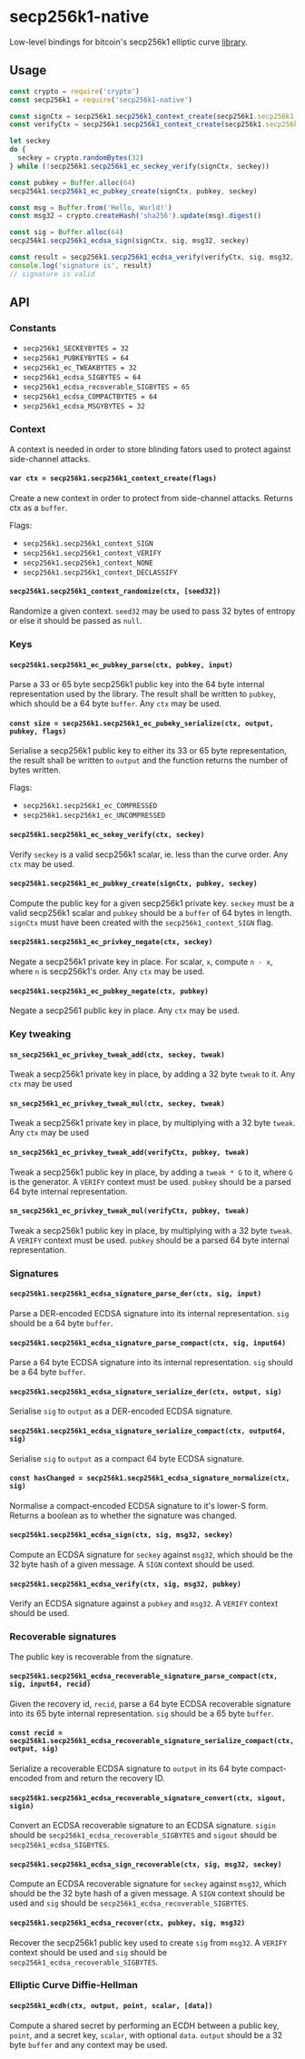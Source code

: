 # secp256k1-native

Low-level bindings for bitcoin's secp256k1 elliptic curve [library](https://github.com/bitcoin-core/secp256k1).

## Usage
```js
const crypto = require('crypto')
const secp256k1 = require('secp256k1-native')

const signCtx = secp256k1.secp256k1_context_create(secp256k1.secp256k1_context_SIGN)
const verifyCtx = secp256k1.secp256k1_context_create(secp256k1.secp256k1_context_VERIFY)

let seckey
do {
  seckey = crypto.randomBytes(32)
} while (!secp256k1.secp256k1_ec_seckey_verify(signCtx, seckey))

const pubkey = Buffer.alloc(64)
secp256k1.secp256k1_ec_pubkey_create(signCtx, pubkey, seckey)

const msg = Buffer.from('Hello, World!')
const msg32 = crypto.createHash('sha256').update(msg).digest()

const sig = Buffer.alloc(64)
secp256k1.secp256k1_ecdsa_sign(signCtx, sig, msg32, seckey)

const result = secp256k1.secp256k1_ecdsa_verify(verifyCtx, sig, msg32, pubkey) ? 'valid' : 'invalid'
console.log('signature is', result)
// signature is valid
```

## API

### Constants

- `secp256k1_SECKEYBYTES = 32`
- `secp256k1_PUBKEYBYTES = 64`
- `secp256k1_ec_TWEAKBYTES = 32`
- `secp256k1_ecdsa_SIGBYTES = 64`
- `secp256k1_ecdsa_recoverable_SIGBYTES = 65`
- `secp256k1_ecdsa_COMPACTBYTES = 64`
- `secp256k1_ecdsa_MSGYBYTES = 32`

### Context

A context is needed in order to store blinding fators used to protect against side-channel attacks.

#### `var ctx = secp256k1.secp256k1_context_create(flags)`

Create a new context in order to protect from side-channel attacks. Returns ctx as a `buffer`.

Flags:
- `secp256k1.secp256k1_context_SIGN`
- `secp256k1.secp256k1_context_VERIFY`
- `secp256k1.secp256k1_context_NONE`
- `secp256k1.secp256k1_context_DECLASSIFY`

#### `secp256k1.secp256k1_context_randomize(ctx, [seed32])`

Randomize a given context. `seed32` may be used to pass 32 bytes of entropy or else it should be passed as `null`.

### Keys

#### `secp256k1.secp256k1_ec_pubkey_parse(ctx, pubkey, input)`

Parse a 33 or 65 byte secp256k1 public key into the 64 byte internal representation used by the library. The result shall be written to `pubkey`, which should be a 64 byte `buffer`. Any `ctx` may be used.

#### `const size = secp256k1.secp256k1_ec_pubeky_serialize(ctx, output, pubkey, flags)`

Serialise a secp256k1 public key to either its 33 or 65 byte representation, the result shall be written to `output` and the function returns the number of bytes written.

Flags:
- `secp256k1.secp256k1_ec_COMPRESSED`
- `secp256k1.secp256k1_ec_UNCOMPRESSED`

#### `secp256k1.secp256k1_ec_sekey_verify(ctx, seckey)`

Verify `seckey` is a valid secp256k1 scalar, ie. less than the curve order. Any `ctx` may be used.

#### `secp256k1.secp256k1_ec_pubkey_create(signCtx, pubkey, seckey)`

Compute the public key for a given secp256k1 private key. `seckey` must be a valid secp256k1 scalar and `pubkey` should be a `buffer` of 64 bytes in length. `signCtx` must have been created with the `secp256k1_context_SIGN` flag.

#### `secp256k1.secp256k1_ec_privkey_negate(ctx, seckey)`

Negate a secp256k1 private key in place. For scalar, `x`, compute `n - x`, where `n` is secp256k1's order. Any `ctx` may be used.

#### `secp256k1.secp256k1_ec_pubkey_negate(ctx, pubkey)`

Negate a secp2561 public key in place. Any `ctx` may be used.

### Key tweaking

#### `sn_secp256k1_ec_privkey_tweak_add(ctx, seckey, tweak)`

Tweak a secp256k1 private key in place, by adding a 32 byte `tweak` to it. Any `ctx` may be used

#### `sn_secp256k1_ec_privkey_tweak_mul(ctx, seckey, tweak)`

Tweak a secp256k1 private key in place, by multiplying with a 32 byte `tweak`. Any `ctx` may be used

#### `sn_secp256k1_ec_privkey_tweak_add(verifyCtx, pubkey, tweak)`

Tweak a secp256k1 public key in place, by adding a `tweak * G` to it, where `G` is the generator. A `VERIFY` context must be used. `pubkey` should be a parsed 64 byte internal representation.

#### `sn_secp256k1_ec_privkey_tweak_mul(verifyCtx, pubkey, tweak)`

Tweak a secp256k1 public key in place, by multiplying with a 32 byte `tweak`. A `VERIFY` context must be used. `pubkey` should be a parsed 64 byte internal representation.

### Signatures

#### `secp256k1.secp256k1_ecdsa_signature_parse_der(ctx, sig, input)`

Parse a DER-encoded ECDSA signature into its internal representation. `sig` should be a 64 byte `buffer`.

#### `secp256k1.secp256k1_ecdsa_signature_parse_compact(ctx, sig, input64)`

Parse a 64 byte ECDSA signature into its internal representation. `sig` should be a 64 byte `buffer`.

#### `secp256k1.secp256k1_ecdsa_signature_serialize_der(ctx, output, sig)`

Serialise `sig` to `output` as a DER-encoded ECDSA signature.

#### `secp256k1.secp256k1_ecdsa_signature_serialize_compact(ctx, output64, sig)`

Serialise `sig` to `output` as a compact 64 byte ECDSA signature.

#### `const hasChanged = secp256k1.secp256k1_ecdsa_signature_normalize(ctx, sig)`

Normalise a compact-encoded ECDSA signature to it's lower-S form. Returns a boolean as to whether the signature was changed.

#### `secp256k1.secp256k1_ecdsa_sign(ctx, sig, msg32, seckey)`

Compute an ECDSA signature for `seckey` against `msg32`, which should be the 32 byte hash of a given message. A `SIGN` context should be used.

#### `secp256k1.secp256k1_ecdsa_verify(ctx, sig, msg32, pubkey)`

Verify an ECDSA signature against a `pubkey` and `msg32`. A `VERIFY` context should be used.

### Recoverable signatures

The public key is recoverable from the signature.

#### `secp256k1.secp256k1_ecdsa_recoverable_signature_parse_compact(ctx, sig, input64, recid)`

Given the recovery id, `recid`, parse a 64 byte ECDSA recoverable signature into its 65 byte internal representation. `sig` should be a 65 byte `buffer`.

#### `const recid = secp256k1.secp256k1_ecdsa_recoverable_signature_serialize_compact(ctx, output, sig)`

Serialize a recoverable ECDSA signature to `output` in its 64 byte compact-encoded from and return the recovery ID.

#### `secp256k1.secp256k1_ecdsa_recoverable_signature_convert(ctx, sigout, sigin)`

Convert an ECDSA recoverable signature to an ECDSA signature. `sigin` should be `secp256k1_ecdsa_recoverable_SIGBYTES` and `sigout` should be `secp256k1_ecdsa_SIGBYTES`.

#### `secp256k1.secp256k1_ecdsa_sign_recoverable(ctx, sig, msg32, seckey)`

Compute an ECDSA recoverable signature for `seckey` against `msg32`, which should be the 32 byte hash of a given message. A `SIGN` context should be used and `sig` should be `secp256k1_ecdsa_recoverable_SIGBYTES`.

#### `secp256k1.secp256k1_ecdsa_recover(ctx, pubkey, sig, msg32)`

Recover the secp256k1 public key used to create `sig` from `msg32`. A `VERIFY` context should be used and `sig` should be `secp256k1_ecdsa_recoverable_SIGBYTES`.

### Elliptic Curve Diffie-Hellman

#### `secp256k1_ecdh(ctx, output, point, scalar, [data])`

Compute a shared secret by performing an ECDH between a public key, `point`, and a secret key, `scalar`, with optional `data`. `output` should be a 32 byte `buffer` and any context may be used. 

